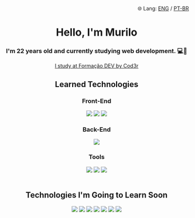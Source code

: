 <p align="right">🌐 Lang: 
  <a href="./README.md">ENG</a> /
  <a href="./README.ptbr.md">PT-BR</a>
</p>

<div align="center">
  <div>
    <h1>Hello, I'm Murilo</h1>
    <h3>I'm 22 years old and currently studying web development. 💻🚀</h3>
    <p><a href="https://www.formacao.dev/">I study at Formação DEV by Cod3r</a></p>
  </div>
  
  <div>
    <h2>Learned Technologies</h2>
    <h3>Front-End</h3>
    <img src="https://img.shields.io/badge/HTML5-E34F26?style=for-the-badge&logo=html5&logoColor=white">
    <img src="https://img.shields.io/badge/CSS3-1572B6?style=for-the-badge&logo=css3&logoColor=white">
    <img src="https://img.shields.io/badge/JavaScript-323330?style=for-the-badge&logo=javascript&logoColor=F7DF1E">
    <br>
    <h3>Back-End</h3>
    <img src="https://img.shields.io/badge/Node%20js-339933?style=for-the-badge&logo=nodedotjs&logoColor=white">
    <br>
    <h3>Tools</h3>
    <img src="https://img.shields.io/badge/VSCode-0078D4?style=for-the-badge&logo=visual%20studio%20code&logoColor=white">
    <img src="https://img.shields.io/badge/GIT-E44C30?style=for-the-badge&logo=git&logoColor=white">
    <img src="https://img.shields.io/badge/GitHub-100000?style=for-the-badge&logo=github&logoColor=white">
    <br><br>
    <h2>Technologies I'm Going to Learn Soon</h2>
    <img src="https://img.shields.io/badge/TypeScript-007ACC?style=for-the-badge&logo=typescript&logoColor=white">
    <img src="https://img.shields.io/badge/React-20232A?style=for-the-badge&logo=react&logoColor=61DAFB">
    <img src="https://img.shields.io/badge/Next.js-000000?style=for-the-badge&logo=nextdotjs&logoColor=white">
    <img src="https://img.shields.io/badge/Express.js-000000?style=for-the-badge&logo=express&logoColor=white">
    <img src="https://img.shields.io/badge/MySQL-005C84?style=for-the-badge&logo=mysql&logoColor=white">
    <img src="https://img.shields.io/badge/MongoDB-4EA94B?style=for-the-badge&logo=mongodb&logoColor=white">
    <img src="https://img.shields.io/badge/Firebase-ffca28?style=for-the-badge&logo=firebase&logoColor=black">
  </div>
</div>
